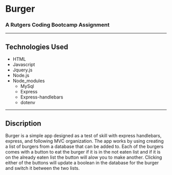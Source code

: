 # Burger
 ### A Rutgers Coding Bootcamp Assignment
  ----
## Technologies Used
- HTML
- Javascript
- Jquery.js
- Node.js
- Node_modules
  - MySql
  - Express
  - Express-handlebars
  - dotenv
---

## Discription
  Burger is a simple app designed as a test of skill with express handlebars, express, and following MVC organization. The app works by using creating a list of burgers from a database that can be added to. Each of the burgers comes with a button to eat the burger if it is in the not eaten list and if it is on the already eaten list the button will alow you to make another. Clicking either of the buttons will update a boolean in the database for the burger and switch it between the two lists.

